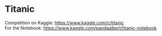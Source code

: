 # Titanic
Competition on Kaggle: https://www.kaggle.com/c/titanic       
For the Notebook: https://www.kaggle.com/pandaalbert/titanic-notebook   
